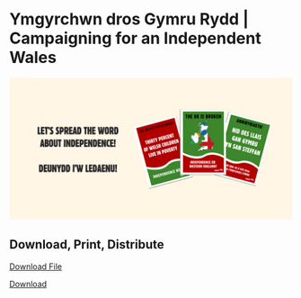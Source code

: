 # Ymgyrchwn dros Gymru Rydd | Campaigning for an Independent Wales

![dilyw](dilyw.png)

## Download, Print, Distribute

<a href="dilyw.png">Download File</a> 

<!-- Place this tag in your head or just before your close body tag. -->
<script async defer src="https://buttons.github.io/buttons.js"></script>

<!-- Place this tag where you want the button to render. -->
<a class="github-button" href="https://raw.githubusercontent.com/dilyw/Dilyw/master/dilyw.png" data-icon="octicon-cloud-download" aria-label="https://raw.githubusercontent.com/dilyw/Dilyw/master/dilyw.png">Download</a>
